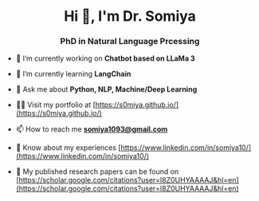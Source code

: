 <h1 align="center">Hi 👋, I'm Dr. Somiya</h1>
<h3 align="center">PhD in Natural Language Prcessing</h3>

- 🔭 I’m currently working on **Chatbot based on LLaMa 3**

- 🌱 I’m currently learning **LangChain**

- 💬 Ask me about **Python, NLP, Machine/Deep Learning**

- 👨‍💻 Visit my portfolio at [https://s0miya.github.io/](https://s0miya.github.io/)

- 📫 How to reach me **somiya1093@gmail.com**

- 📄 Know about my experiences [https://www.linkedin.com/in/somiya10/](https://www.linkedin.com/in/somiya10/)

- 📝 My published research papers can be found on [https://scholar.google.com/citations?user=l8Z0UHYAAAAJ&hl=en](https://scholar.google.com/citations?user=l8Z0UHYAAAAJ&hl=en)


